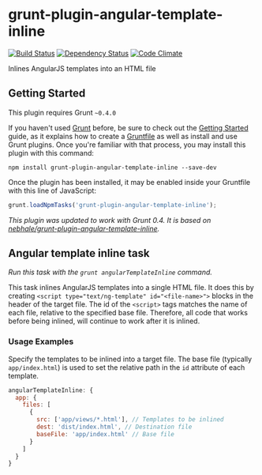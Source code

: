 # grunt-plugin-angular-template-inline
[![Build Status](https://travis-ci.org/nebhale/grunt-plugin-angular-template-inline.svg?branch=master)](https://travis-ci.org/nebhale/grunt-plugin-angular-template-inline)
[![Dependency Status](https://gemnasium.com/nebhale/grunt-plugin-angular-template-inline.svg)](https://gemnasium.com/nebhale/grunt-plugin-angular-template-inline)
[![Code Climate](https://codeclimate.com/github/nebhale/grunt-plugin-angular-template-inline.svg)](https://codeclimate.com/github/nebhale/grunt-plugin-angular-template-inline)

Inlines AngularJS templates into an HTML file

## Getting Started

This plugin requires Grunt `~0.4.0`

If you haven't used [Grunt](http://gruntjs.com/) before, be sure to check out the [Getting Started](http://gruntjs.com/getting-started) guide, as it explains how to create a [Gruntfile](http://gruntjs.com/sample-gruntfile) as well as install and use Grunt plugins. Once you're familiar with that process, you may install this plugin with this command:

```shell
npm install grunt-plugin-angular-template-inline --save-dev
```

Once the plugin has been installed, it may be enabled inside your Gruntfile with this line of JavaScript:

```js
grunt.loadNpmTasks('grunt-plugin-angular-template-inline');
```

_This plugin was updated to work with Grunt 0.4. It is based on [nebhale/grunt-plugin-angular-template-inline](https://github.com/nebhale/grunt-plugin-angular-template-inline)._

## Angular template inline task
_Run this task with the `grunt angularTemplateInline` command._

This task inlines AngularJS templates into a single HTML file. It does this by creating `<script type="text/ng-template" id="<file-name>">` blocks in the header of the target file.  The id of the `<script>` tags matches the name of each file, relative to the specified base file. Therefore, all code that works before being inlined, will continue to work after it is inlined.

### Usage Examples

Specify the templates to be inlined into a target file. The base file (typically `app/index.html`) is used to set the relative path in the `id` attribute of each template.

```js
angularTemplateInline: {
  app: {
    files: [
      {
        src: ['app/views/*.html'], // Templates to be inlined
        dest: 'dist/index.html', // Destination file
        baseFile: 'app/index.html' // Base file
      }
    ]
  }
}
```
